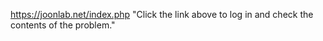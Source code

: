 https://joonlab.net/index.php
"Click the link above to log in and check the contents of the problem."
